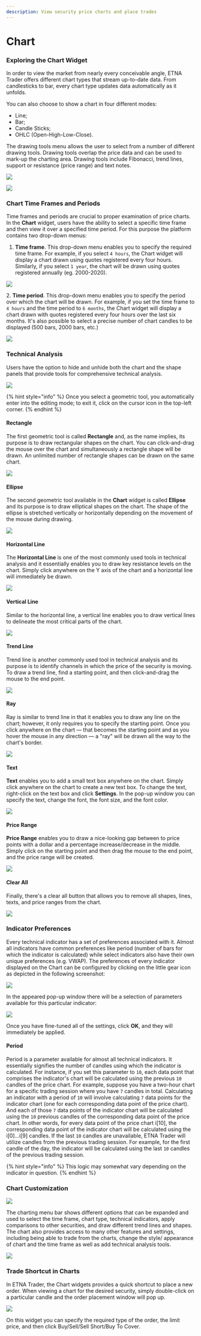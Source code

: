 ```yaml
---
description: View security price charts and place trades
---
```


# Chart

### Exploring the Chart Widget

In order to view the market from nearly every conceivable angle, ETNA Trader offers different chart types that stream up-to-date data. From candlesticks to bar, every chart type updates data automatically as it unfolds.

You can also choose to show a chart in four different modes:

* Line;
* Bar;
* Candle Sticks;
* OHLC (Open-High-Low-Close).

The drawing tools menu allows the user to select from a number of different drawing tools. Drawing tools overlap the price data and can be used to mark-up the charting area. Drawing tools include Fibonacci, trend lines, support or resistance (price range) and text notes.

![](../../../.gitbook/assets/screenshot-2020-03-20-at-19.18.36.png)

![](../../../.gitbook/assets/screenshot-2020-03-20-at-19.18.43.png)

### Chart Time Frames and Periods

Time frames and periods are crucial to proper examination of price charts. In the **Chart** widget, users have the ability to select a specific time frame and then view it over a specified time period. For this purpose the platform contains two drop-down menus:&#x20;

1. **Time frame**. This drop-down menu enables you to specify the required time frame. For example, if you select `4 hours`, the Chart widget will display a chart drawn using quotes registered every four hours. Similarly, if you select `1 year`, the chart will be drawn using quotes registered annually (eg. 2000-2020).

![](../../../.gitbook/assets/screenshot-2020-08-25-at-18.46.33.png)

&#x20; 2\. **Time period**. This drop-down menu enables you to specify the period over which the chart will be drawn. For example, if you set the time frame to `4 hours` and the time period to `6 months`, the Chart widget will display a chart drawn with quotes registered every four hours over the last six months. It's also possible to select a precise number of chart candles to be displayed (500 bars, 2000 bars, etc.)

![](../../../.gitbook/assets/screenshot-2020-08-25-at-18.46.56.png)

### Technical Analysis

Users have the option to hide and unhide both the chart and the shape panels that provide tools for comprehensive technical analysis.

![](../../../.gitbook/assets/screenshot-2020-03-20-at-19.12.50.png)

{% hint style="info" %}
Once you select a geometric tool, you automatically enter into the editing mode; to exit it, click on the cursor icon in the top-left corner.
{% endhint %}

#### Rectangle

The first geometric tool is called **Rectangle** and, as the name implies, its purpose is to draw rectangular shapes on the chart. You can click-and-drag the mouse over the chart and simultaneously a rectangle shape will be drawn. An unlimited number of rectangle shapes can be drawn on the same chart.

![](../../../.gitbook/assets/screenshot-2020-06-09-at-21.56.02.png)

#### Ellipse

The second geometric tool available in the **Chart** widget is called **Ellipse** and its purpose is to draw elliptical shapes on the chart. The shape of the ellipse is stretched vertically or horizontally depending on the movement of the mouse during drawing.&#x20;

![](../../../.gitbook/assets/screenshot-2020-06-09-at-22.02.52.png)

#### Horizontal Line

The **Horizontal Line** is one of the most commonly used tools in technical analysis and it essentially enables you to draw key resistance levels on the chart. Simply click anywhere on the Y axis of the chart and a horizontal line will immediately be drawn.

![](../../../.gitbook/assets/screenshot-2020-06-09-at-22.28.32.png)

#### Vertical Line

Similar to the horizontal line, a vertical line enables you to draw vertical lines to delineate the most critical parts of the chart.

![](<../../../.gitbook/assets/screenshot-2020-06-09-at-22.33.15 (1).png>)

#### Trend Line

Trend line is another commonly used tool in technical analysis and its purpose is to identify channels in which the price of the security is moving. To draw a trend line, find a starting point, and then click-and-drag the mouse to the end point.

![](../../../.gitbook/assets/screenshot-2020-06-09-at-22.35.46.png)

#### Ray

Ray is similar to trend line in that it enables you to draw any line on the chart; however, it only requires you to specify the starting point. Once you click anywhere on the chart — that becomes the starting point and as you hover the mouse in any direction — a "ray" will be drawn all the way to the chart's border.

![](../../../.gitbook/assets/screenshot-2020-06-09-at-22.47.14.png)

#### Text

**Text** enables you to add a small text box anywhere on the chart. Simply click anywhere on the chart to create a new text box. To change the text, right-click on the text box and click **Settings**. In the pop-up window you can specify the text, change the font, the font size, and the font color.

![](../../../.gitbook/assets/screenshot-2020-06-09-at-23.06.16.png)

#### Price Range

**Price Range** enables you to draw a nice-looking gap between to price points with a dollar and a percentage increase/decrease in the middle. Simply click on the starting point and then drag the mouse to the end point, and the price range will be created.

![](../../../.gitbook/assets/screenshot-2020-06-09-at-23.20.09.png)

#### Clear All

Finally, there's a clear all button that allows you to remove all shapes, lines, texts, and price ranges from the chart.

![](../../../.gitbook/assets/screenshot-2020-06-09-at-23.24.29.png)

### Indicator Preferences

Every technical indicator has a set of preferences associated with it. Almost all indicators have common preferences like period (number of bars for which the indicator is calculated) while select indicators also have their own unique preferences (e.g. VWAP). The preferences of every indicator displayed on the Chart can be configured by clicking on the little gear icon as depicted in the following screenshot:

![](../../../.gitbook/assets/screenshot-2020-08-26-at-19.45.32.png)

In the appeared pop-up window there will be a selection of parameters available for this particular indicator:

![](../../../.gitbook/assets/screenshot-2020-08-26-at-19.48.29.png)

Once you have fine-tuned all of the settings, click **OK**, and they will immediately be applied.

#### Period

Period is a parameter available for almost all technical indicators. It essentially signifies the number of candles using which the indicator is calculated. For instance, if you set this parameter to `10`, each data point that comprises the indicator's chart will be calculated using the previous `10` candles of the price chart. For example, suppose you have a two-hour chart for a specific trading session where you have `7` candles in total. Calculating an indicator with a period of `10` will involve calculating `7` data points for the indicator chart (one for each corresponding data point of the price chart). And each of those `7` data points of the indicator chart will be calculated using the `10` previous candles of the corresponding data point of the price chart. In other words, for every data point of the price chart i\[10], the corresponding data point of the indicator chart will be calculated using the i\[0]...i\[9] candles. If the last `10` candles  are unavailable, ETNA Trader will utilize candles from the previous trading session. For example, for the first candle of the day, the indicator will be calculated using the last `10` candles of the previous trading session.&#x20;

{% hint style="info" %}
This logic may somewhat vary depending on the indicator in question.
{% endhint %}

### Chart Customization

![](../../../.gitbook/assets/screenshot-2020-03-20-at-19.07.34.png)

The charting menu bar shows different options that can be expanded and used to select the time frame, chart type, technical indicators, apply comparisons to other securities, and draw different trend lines and shapes. The chart also provides access to many other features and settings, including being able to trade from the charts, change the style/ appearance of chart and the time frame as well as add technical analysis tools.

![](../../../.gitbook/assets/screenshot-2020-03-20-at-19.21.32.png)

### Trade Shortcut in Charts

In ETNA Trader, the Chart widgets provides a quick shortcut to place a new order. When viewing a chart for the desired security, simply double-click on a particular candle and the order placement window will pop up.

![](../../../.gitbook/assets/screenshot-2020-03-19-at-16.53.11.png)

On this widget you can specify the required type of the order, the limit price, and then click Buy/Sell/Sell Short/Buy To Cover.
